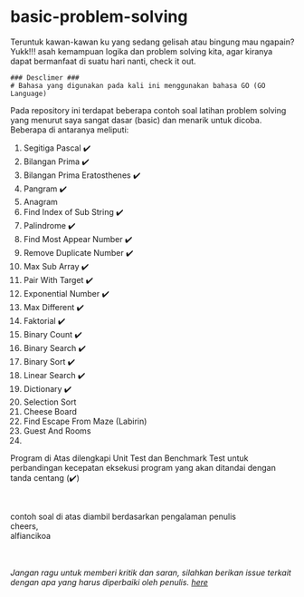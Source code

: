 # basic-problem-solving
Teruntuk kawan-kawan ku yang sedang gelisah atau bingung mau ngapain?<br>
Yukk!!! asah kemampuan logika dan problem solving kita, agar kiranya dapat bermanfaat di suatu hari nanti, check it out.
 
```
### Desclimer ###
# Bahasa yang digunakan pada kali ini menggunakan bahasa GO (GO Language)
``` 

Pada repository ini terdapat beberapa contoh soal latihan problem solving yang menurut saya sangat dasar (basic) dan menarik untuk dicoba.<br>
Beberapa di antaranya meliputi:
1. Segitiga Pascal :heavy_check_mark:
2. Bilangan Prima :heavy_check_mark:
3. Bilangan Prima Eratosthenes :heavy_check_mark:
4. Pangram :heavy_check_mark:
5. Anagram 
6. Find Index of Sub String :heavy_check_mark:
7. Palindrome :heavy_check_mark:
8. Find Most Appear Number :heavy_check_mark:
9. Remove Duplicate Number :heavy_check_mark:
10. Max Sub Array :heavy_check_mark:
11. Pair With Target :heavy_check_mark:
12. Exponential Number :heavy_check_mark:
13. Max Different :heavy_check_mark:
14. Faktorial :heavy_check_mark:
15. Binary Count :heavy_check_mark:
16. Binary Search :heavy_check_mark:
17. Binary Sort :heavy_check_mark:
18. Linear Search :heavy_check_mark:
19. Dictionary :heavy_check_mark:
20. Selection Sort
21. Cheese Board
22. Find Escape From Maze (Labirin)
23. Guest And Rooms
24. 
   
    
 
Program di Atas dilengkapi Unit Test dan Benchmark Test untuk perbandingan kecepatan eksekusi program yang akan ditandai dengan tanda centang (:heavy_check_mark:)

<br>

contoh soal di atas diambil berdasarkan pengalaman penulis<br>
cheers,<br>
alfiancikoa

<br>
<br> 
<i>Jangan ragu untuk memberi kritik dan saran, silahkan berikan issue terkait dengan apa yang harus diperbaiki oleh penulis. <a href="https://github.com/alfiancikoa/basic-problem-solving/issues">here</a></i>
